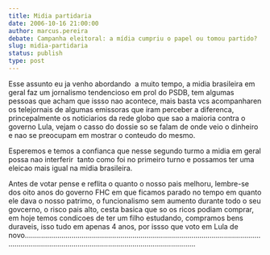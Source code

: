 ```yaml
---
title: Midia partidaria
date: 2006-10-16 21:00:00
author: marcus.pereira
debate: Campanha eleitoral: a mídia cumpriu o papel ou tomou partido?
slug: midia-partidaria
status: publish 
type: post
---
```


Esse assunto eu ja venho abordando  a muito tempo, a midia brasileira em geral faz um jornalismo tendencioso em prol do PSDB, tem algumas pessoas que acham que issso nao acontece, mais basta vcs acompanharen os telejornais de algumas emissoras que iram perceber a diferenca, princepalmente os noticiarios da rede globo que sao a maioria contra o governo Lula, vejam o casso do dossie so se falam de onde veio o dinheiro e nao se preocupam em mostrar o conteudo do mesmo.


Esperemos e temos a confianca que nesse segundo turmo a midia em geral possa nao interferir  tanto como foi no primeiro turno e possamos ter uma eleicao mais igual na midia brasileira.


Antes de votar pense e reflita o quanto o nosso pais melhoru, lembre-se dos oito anos do governo FHC em que ficamos parado no tempo em quanto ele dava o nosso patrimo, o funcionalismo sem aumento durante todo o seu govcerno, o risco pais alto, cesta basica que so os ricos podiam comprar, em hoje temos condicoes de ter um filho estudando, compramos bens duraveis, isso tudo em apenas 4 anos, por issso que voto em Lula de novo................................................................................................................................................................................................................


